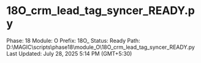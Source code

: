 # 18O_crm_lead_tag_syncer_READY.py

Phase: 18
Module: O
Prefix: 18O_
Status: Ready
Path: D:\MAGIC\scripts\phase18\module_O\18O_crm_lead_tag_syncer_READY.py
Last Updated: July 28, 2025 5:14 PM (GMT+5:30)
